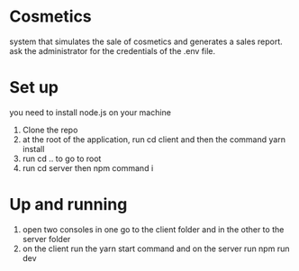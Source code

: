 # Cosmetics
system that simulates the sale of cosmetics and generates a sales report.
ask the administrator for the credentials of the .env file.
# Set up
you need to install node.js on your machine

1. Clone the repo
2. at the root of the application, run cd client and then the command yarn install
3. run cd .. to go to root
4. run cd server then npm command i

# Up and running
1. open two consoles in one go to the client folder and in the other to the server folder
2. on the client run the yarn start command and on the server run npm run dev
